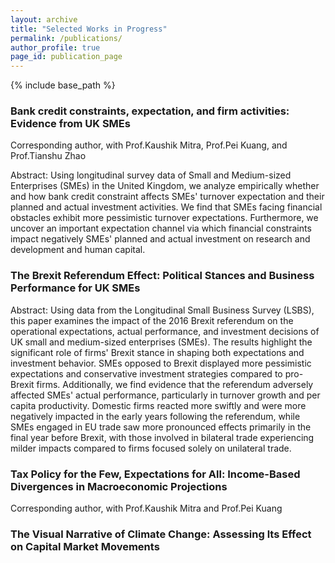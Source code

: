 ```yaml
---
layout: archive
title: "Selected Works in Progress"
permalink: /publications/
author_profile: true
page_id: publication_page
---
```

 
{% include base_path %}

 


### Bank credit constraints, expectation, and firm activities: Evidence from UK SMEs

Corresponding author, with Prof.Kaushik Mitra, Prof.Pei Kuang, and Prof.Tianshu Zhao

Abstract: Using longitudinal survey data of Small and Medium-sized Enterprises (SMEs) in the United Kingdom, we analyze empirically whether and how bank credit constraint affects SMEs' turnover expectation and their planned and actual investment activities. We find that SMEs facing financial obstacles exhibit more pessimistic turnover expectations. Furthermore, we uncover an important expectation channel via which financial constraints impact negatively SMEs' planned and actual investment on research and development and human capital.




### The Brexit Referendum Effect: Political Stances and Business Performance for UK SMEs

Abstract: Using data from the Longitudinal Small Business Survey (LSBS), this paper examines the impact of the 2016 Brexit referendum on the operational expectations, actual performance, and investment decisions of UK small and medium-sized enterprises (SMEs). The results highlight the significant role of firms' Brexit stance in shaping both expectations and investment behavior. SMEs opposed to Brexit displayed more pessimistic expectations and conservative investment strategies compared to pro-Brexit firms. Additionally, we find evidence that the referendum adversely affected SMEs' actual performance, particularly in turnover growth and per capita productivity. Domestic firms reacted more swiftly and were more negatively impacted in the early years following the referendum, while SMEs engaged in EU trade saw more pronounced effects primarily in the final year before Brexit, with those involved in bilateral trade experiencing milder impacts compared to firms focused solely on unilateral trade.




### Tax Policy for the Few, Expectations for All: Income-Based Divergences in Macroeconomic Projections

Corresponding author, with Prof.Kaushik Mitra and Prof.Pei Kuang








### The Visual Narrative of Climate Change: Assessing lts Effect on Capital Market Movements


 
